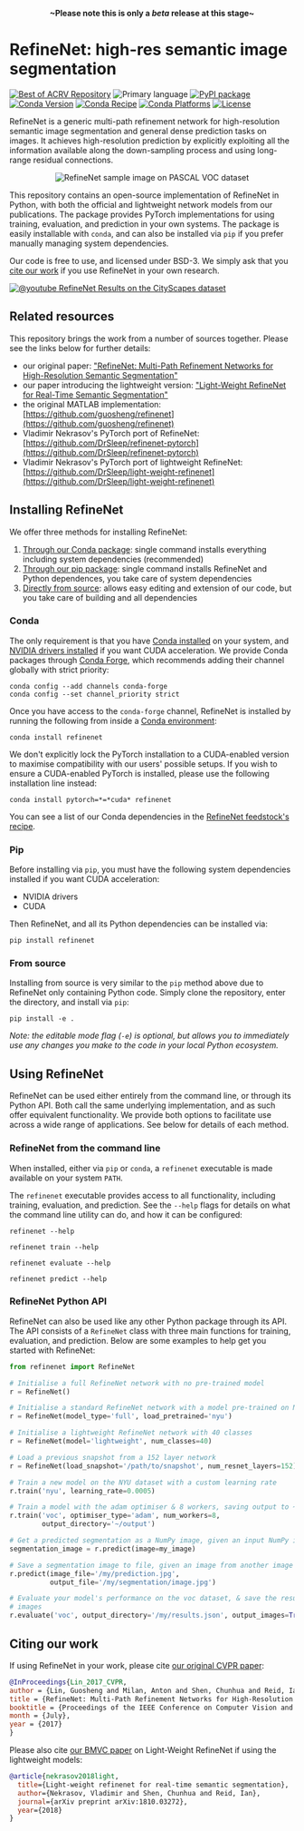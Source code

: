<p align=center><strong>~Please note this is only a <em>beta</em> release at this stage~</strong></p>

# RefineNet: high-res semantic image segmentation

[![Best of ACRV Repository](https://img.shields.io/badge/collection-best--of--acrv-%23a31b2a)](https://roboticvision.org/best-of-acrv)
![Primary language](https://img.shields.io/github/languages/top/best-of-acrv/refinenet)
[![PyPI package](https://img.shields.io/pypi/pyversions/refinenet)](https://pypi.org/project/refinenet/)
[![Conda Version](https://img.shields.io/conda/vn/conda-forge/refinenet.svg)](https://anaconda.org/conda-forge/refinenet)
[![Conda Recipe](https://img.shields.io/badge/recipe-refinenet-green.svg)](https://anaconda.org/conda-forge/refinenet)
[![Conda Platforms](https://img.shields.io/conda/pn/conda-forge/refinenet.svg)](https://anaconda.org/conda-forge/refinenet)
[![License](https://img.shields.io/github/license/best-of-acrv/refinenet)](./LICENSE.txt)

RefineNet is a generic multi-path refinement network for high-resolution semantic image segmentation and general dense prediction tasks on images. It achieves high-resolution prediction by explicitly exploiting all the information available along the down-sampling process and using long-range residual connections.

<p align="center">
<img alt="RefineNet sample image on PASCAL VOC dataset" src="https://github.com/best-of-acrv/refinenet/raw/develop/docs/refinenet_sample.png" />
</p>

This repository contains an open-source implementation of RefineNet in Python, with both the official and lightweight network models from our publications. The package provides PyTorch implementations for using training, evaluation, and prediction in your own systems. The package is easily installable with `conda`, and can also be installed via `pip` if you prefer manually managing system dependencies.

Our code is free to use, and licensed under BSD-3. We simply ask that you [cite our work](#citing-our-work) if you use RefineNet in your own research.

[![@youtube RefineNet Results on the CityScapes dataset](https://github.com/best-of-acrv/refinenet/raw/develop/docs/refinenet_video.jpg)](https://www.youtube.com/watch?v=L0V6zmGP_oQ)

## Related resources

This repository brings the work from a number of sources together. Please see the links below for further details:

- our original paper: ["RefineNet: Multi-Path Refinement Networks for High-Resolution Semantic Segmentation"](#citing-our-work)
- our paper introducing the lightweight version: ["Light-Weight RefineNet for Real-Time Semantic Segmentation"](#citing-out-work)
- the original MATLAB implementation: [https://github.com/guosheng/refinenet](https://github.com/guosheng/refinenet)
- Vladimir Nekrasov's PyTorch port of RefineNet: [https://github.com/DrSleep/refinenet-pytorch](https://github.com/DrSleep/refinenet-pytorch)
- Vladimir Nekrasov's PyTorch port of lightweight RefineNet: [https://github.com/DrSleep/light-weight-refinenet](https://github.com/DrSleep/light-weight-refinenet)

## Installing RefineNet

We offer three methods for installing RefineNet:

1. [Through our Conda package](#conda): single command installs everything including system dependencies (recommended)
2. [Through our pip package](#pip): single command installs RefineNet and Python dependences, you take care of system dependencies
3. [Directly from source](#from-source): allows easy editing and extension of our code, but you take care of building and all dependencies

### Conda

The only requirement is that you have [Conda installed](https://conda.io/projects/conda/en/latest/user-guide/install/index.html) on your system, and [NVIDIA drivers installed](https://developer.nvidia.com/cuda-downloads?target_os=Linux&target_arch=x86_64&=Ubuntu&target_version=20.04&target_type=deb_network) if you want CUDA acceleration. We provide Conda packages through [Conda Forge](https://conda-forge.org/), which recommends adding their channel globally with strict priority:

```
conda config --add channels conda-forge
conda config --set channel_priority strict
```

Once you have access to the `conda-forge` channel, RefineNet is installed by running the following from inside a [Conda environment](https://conda.io/projects/conda/en/latest/user-guide/tasks/manage-environments.html):

```
conda install refinenet
```

We don't explicitly lock the PyTorch installation to a CUDA-enabled version to maximise compatibility with our users' possible setups. If you wish to ensure a CUDA-enabled PyTorch is installed, please use the following installation line instead:

```
conda install pytorch=*=*cuda* refinenet
```

You can see a list of our Conda dependencies in the [RefineNet feedstock's recipe](https://github.com/conda-forge/refinenet-feedstock/blob/master/recipe/meta.yaml).

### Pip

Before installing via `pip`, you must have the following system dependencies installed if you want CUDA acceleration:

- NVIDIA drivers
- CUDA

Then RefineNet, and all its Python dependencies can be installed via:

```
pip install refinenet
```

### From source

Installing from source is very similar to the `pip` method above due to RefineNet only containing Python code. Simply clone the repository, enter the directory, and install via `pip`:

```
pip install -e .
```

_Note: the editable mode flag (`-e`) is optional, but allows you to immediately use any changes you make to the code in your local Python ecosystem._

## Using RefineNet

RefineNet can be used either entirely from the command line, or through its Python API. Both call the same underlying implementation, and as such offer equivalent functionality. We provide both options to facilitate use across a wide range of applications. See below for details of each method.

### RefineNet from the command line

When installed, either via `pip` or `conda`, a `refinenet` executable is made available on your system `PATH`.

The `refinenet` executable provides access to all functionality, including training, evaluation, and prediction. See the `--help` flags for details on what the command line utility can do, and how it can be configured:

```
refinenet --help
```

```
refinenet train --help
```

```
refinenet evaluate --help
```

```
refinenet predict --help
```

### RefineNet Python API

RefineNet can also be used like any other Python package through its API. The API consists of a `RefineNet` class with three main functions for training, evaluation, and prediction. Below are some examples to help get you started with RefineNet:

```python
from refinenet import RefineNet

# Initialise a full RefineNet network with no pre-trained model
r = RefineNet()

# Initialise a standard RefineNet network with a model pre-trained on NYU
r = RefineNet(model_type='full', load_pretrained='nyu')

# Initialise a lightweight RefineNet network with 40 classes
r = RefineNet(model='lightweight', num_classes=40)

# Load a previous snapshot from a 152 layer network
r = RefineNet(load_snapshot='/path/to/snapshot', num_resnet_layers=152)

# Train a new model on the NYU dataset with a custom learning rate
r.train('nyu', learning_rate=0.0005)

# Train a model with the adam optimiser & 8 workers, saving output to ~/output
r.train('voc', optimiser_type='adam', num_workers=8,
        output_directory='~/output')

# Get a predicted segmentation as a NumPy image, given an input NumPy image
segmentation_image = r.predict(image=my_image)

# Save a segmentation image to file, given an image from another image file
r.predict(image_file='/my/prediction.jpg',
          output_file='/my/segmentation/image.jpg')

# Evaluate your model's performance on the voc dataset, & save the results with
# images
r.evaluate('voc', output_directory='/my/results.json', output_images=True)
```

## Citing our work

If using RefineNet in your work, please cite [our original CVPR paper](https://openaccess.thecvf.com/content_cvpr_2017/papers/Lin_RefineNet_Multi-Path_Refinement_CVPR_2017_paper.pdf):

```bibtex
@InProceedings{Lin_2017_CVPR,
author = {Lin, Guosheng and Milan, Anton and Shen, Chunhua and Reid, Ian},
title = {RefineNet: Multi-Path Refinement Networks for High-Resolution Semantic Segmentation},
booktitle = {Proceedings of the IEEE Conference on Computer Vision and Pattern Recognition (CVPR)},
month = {July},
year = {2017}
}
```

Please also cite [our BMVC paper](http://bmvc2018.org/contents/papers/0494.pdf) on Light-Weight RefineNet if using the lightweight models:

```bibtex
@article{nekrasov2018light,
  title={Light-weight refinenet for real-time semantic segmentation},
  author={Nekrasov, Vladimir and Shen, Chunhua and Reid, Ian},
  journal={arXiv preprint arXiv:1810.03272},
  year={2018}
}
```
